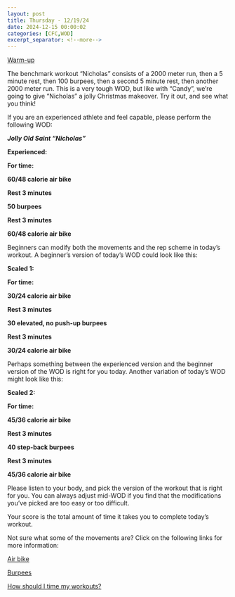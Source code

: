 ```yaml
---
layout: post
title: Thursday - 12/19/24
date: 2024-12-15 00:00:02
categories: [CFC,WOD]
excerpt_separator: <!--more-->
---
```


[Warm-up](https://communityfitnessclub.wixsite.com/website/post/basic-full-body-warm-up)

The benchmark workout “Nicholas” consists of a 2000 meter run, then a 5 minute rest, then 100 burpees, then a second 5 minute rest, then another 2000 meter run. This is a very tough WOD, but like with “Candy”, we’re going to give “Nicholas” a jolly Christmas makeover. Try it out, and see what you think!

If you are an experienced athlete and feel capable, please perform the following WOD:

***Jolly Old Saint “Nicholas”***

**Experienced:**

**For time:**

**60/48 calorie air bike**

**Rest 3 minutes**

**50 burpees**

**Rest 3 minutes**

**60/48 calorie air bike**
<!--more-->

Beginners can modify both the movements and the rep scheme in today’s workout. A beginner’s version of today’s WOD could look like this:

**Scaled 1:**

**For time:**

**30/24 calorie air bike**

**Rest 3 minutes**

**30 elevated, no push-up burpees**

**Rest 3 minutes**

**30/24 calorie air bike**

Perhaps something between the experienced version and the beginner version of the WOD is right for you today. Another variation of today’s WOD might look like this:

**Scaled 2:**

**For time:**

**45/36 calorie air bike**

**Rest 3 minutes**

**40 step-back burpees**

**Rest 3 minutes**

**45/36 calorie air bike**

Please listen to your body, and pick the version of the workout that is right for you. You can always adjust mid-WOD if you find that the modifications you’ve picked are too easy or too difficult.

Your score is the total amount of time it takes you to complete today’s workout.

Not sure what some of the movements are? Click on the following links for more information:

[Air bike](https://communityfitnessclub.wixsite.com/website/post/air-bike)

[Burpees](https://communityfitnessclub.wixsite.com/website/post/burpees)

[How should I time my workouts?](https://communityfitnessclub.wixsite.com/website/post/how-should-i-time-my-workouts)
